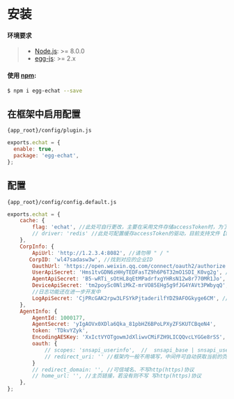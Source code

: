 #  安装

#### 环境要求
> - [Node.js](https://nodejs.org/zh-cn/):  >= 8.0.0
> - [egg-js](http://php.net/manual/en/book.curl.php):  >= 2.x


    
#### 使用 [npm](https://www.npmjs.com/package/npm):

```bash
$ npm i egg-echat --save
```
## 在框架中启用配置

`{app_root}/config/plugin.js`

```js
exports.echat = {
  enable: true,
  package: 'egg-echat',
};
```

## 配置

`{app_root}/config/config.default.js`

```js
exports.echat = {
    cache: {
        flag: 'echat', //此处可自行更改，主要在采用文件存储accessToken时，为了区别不同的企业，如果只有一个企业则可忽略
        // driver: 'redis' //此处可配置缓存accessToken的驱动，目前支持文件【默认】和redis，采用redis时，需要安装egg-redis插件
    },
    CorpInfo: {
        ApiUrl: 'http://1.2.3.4:8082', //请勿带 " / "
       CorpID: 'wl47sadasw3w', //找到对应的企业ID
        OauthUrl: 'https://open.weixin.qq.com/connect/oauth2/authorize', //网页授权链接，一般不需要改变
        UserApiSecret: 'Hms1tvGDN6zHHyTEDFasTZ9h6P6T32mO1SDI_K0vg2g', //通讯录操作密钥 【可选】
        AgentApiSecret: 'B5-wRTi_sOtHL8qEtMPadrfxgYHRsN12w8r770MR1Jo', //应用操作密钥 【可选】
        DeviceApiSecret: 'tm2poySc0NliMkZ-mrVO85EHg5g9fJG4YAVt3PWbyqQ', //设备操作密钥 【可选】
        //日志功能还在进一步开发中
        LogApiSecret: 'CjPRcGAK2rpw3LFSYkPjtaderilfYDZ9AFOGkyge6CM', //日志操作密钥 【可选】
    },
    AgentInfo: {
        AgentId: 1000177,
        AgentSecret: 'yIgAOVx0XDla6Qka_81pbHZ6BPoLPXyZFSKUTCBqeN4',
        token: 'TDkvYZyk',
        EncodingAESKey: 'XxIctVYOTgowmJdXliwvCMiFZH9LICQQvcLYGGe8rSS',
        oauth: {
            // scopes: 'snsapi_userinfo',  //  snsapi_base | snsapi_userinfo | snsapi_privateinfo , 
            // redirect_uri: '' //框架内一般不用填写，中间件可自动获取当前的页面，也可自定义
        }
        // redirect_domain: '', //可信域名、不写http(https)协议
        // home_url: '', //主页链接，若没有则不写 写http(https)协议
    },
};
```